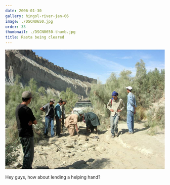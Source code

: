 ```yaml
---
date: 2006-01-30
gallery: hingol-river-jan-06
image: ./DSCN0650.jpg
order: 33
thumbnail: ./DSCN0650-thumb.jpg
title: Rasta being cleared
---
```


![Rasta being cleared](./DSCN0650.jpg)

Hey guys, how about lending a helping hand?